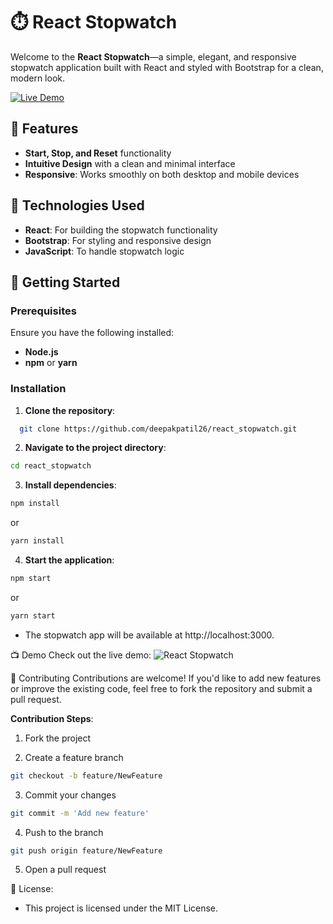 # ⏱️ React Stopwatch

Welcome to the **React Stopwatch**—a simple, elegant, and responsive stopwatch application built with React and styled with Bootstrap for a clean, modern look.

[![Live Demo](https://img.shields.io/badge/Live-Demo-brightgreen?style=for-the-badge)](https://deepakpatil26.github.io/react_stopwatch/)

## 🌟 Features

- **Start, Stop, and Reset** functionality
- **Intuitive Design** with a clean and minimal interface
- **Responsive**: Works smoothly on both desktop and mobile devices

## 🎨 Technologies Used

- **React**: For building the stopwatch functionality
- **Bootstrap**: For styling and responsive design
- **JavaScript**: To handle stopwatch logic

## 🚀 Getting Started

### Prerequisites

Ensure you have the following installed:

- **Node.js**
- **npm** or **yarn**

### Installation

1. **Clone the repository**:

```bash
  git clone https://github.com/deepakpatil26/react_stopwatch.git
```

2. **Navigate to the project directory**:

```bash
cd react_stopwatch
```

3. **Install dependencies**:

```bash
npm install
```

or

```bash
yarn install
```

4. **Start the application**:

```bash
npm start
```

or

```bash
yarn start
```

- The stopwatch app will be available at http://localhost:3000.

📺 Demo
Check out the live demo: ![React Stopwatch](https://deepakpatil26.github.io/react_stopwatch/)

🤝 Contributing
Contributions are welcome! If you'd like to add new features or improve the existing code, feel free to fork the repository and submit a pull request.

**Contribution Steps**:

1. Fork the project

2. Create a feature branch

```bash
git checkout -b feature/NewFeature
```

3. Commit your changes

```bash
git commit -m 'Add new feature'
```

4. Push to the branch

```bash
git push origin feature/NewFeature
```

5. Open a pull request

📜 License:

- This project is licensed under the MIT License.
